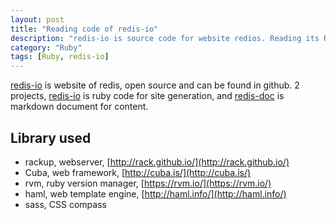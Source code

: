 ```yaml
---
layout: post
title: "Reading code of redis-io"
description: "redis-io is source code for website redios. Reading its Ruby code to unknown how it works"
category: "Ruby"
tags: [Ruby, redis-io]
---
```


[redis-io](http://redis.io/) is website of redis, open source and can be found in github. 2 projects, [redis-io](https://github.com/antirez/redis-io) is ruby code for site generation, and [redis-doc](https://github.com/antirez/redis-doc) is markdown document for content.

Library used
------------

- rackup, webserver, [http://rack.github.io/](http://rack.github.io/)
- Cuba, web framework, [http://cuba.is/](http://cuba.is/)
- rvm, ruby version manager, [https://rvm.io/](https://rvm.io/)
- haml, web template engine, [http://haml.info/](http://haml.info/)
- sass, CSS compass


